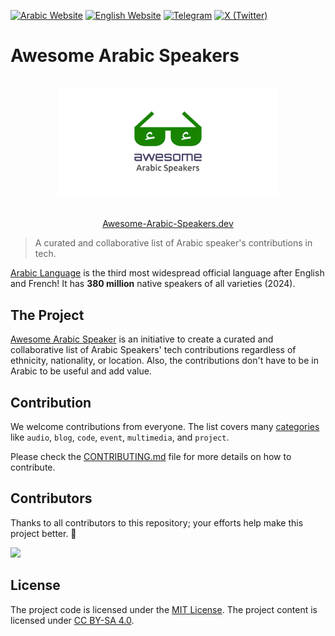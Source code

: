 
[![Arabic Website](https://img.shields.io/badge/Arabic-025E8C?style=for-the-badge&color=gray&label=AR&labelColor=yellowgreen)](https://awesome-arabic-speakers.dev/ar/)
[![English Website](https://img.shields.io/badge/English-025E8C?style=for-the-badge&color=gray&label=EN&labelColor=yellowgreen)](https://awesome-arabic-speakers.dev/)
[![Telegram](https://img.shields.io/badge/Telegram-2CA5E0?style=for-the-badge&logo=telegram&logoColor=white)](https://t.me/AwesomeArabicSpeakers)
[![X (Twitter)](https://img.shields.io/badge/X_(Twitter)-%23000000.svg?style=for-the-badge&logo=X&logoColor=white)](https://x.com/AwesomeArabic)

# Awesome Arabic Speakers

<p align="center">
  <a href="https://github.com/sahaba-ai/awesome-arabic-speakers" style="display: block; padding: 1em 0;">
    <img alt="Awesome Arabic Speakers logo" border="0" width="70%" src="./static/img/awesome-arabic-speakers.svg"/>
  </a>
  </br>
  <a href="https://awesome-arabic-speakers.dev">Awesome-Arabic-Speakers.dev</a>
</p>

> A curated and collaborative list of Arabic speaker's contributions in tech.

[Arabic Language](https://en.wikipedia.org/wiki/Arabic) is the third most widespread official language after English and French! It has **380 million** native speakers of all varieties (2024).

## The Project

[Awesome Arabic Speaker](https://awesome-arabic-speakers.dev/) is an initiative to create a curated and collaborative list of Arabic Speakers' tech contributions regardless of ethnicity, nationality, or location. Also, the contributions don't have to be in Arabic to be useful and add value.

## Contribution

We welcome contributions from everyone. The list covers many [categories](https://awesome-arabic-speakers.dev/categories/) like `audio`, `blog`, `code`, `event`, `multimedia`, and `project`.

Please check the [CONTRIBUTING.md](CONTRIBUTING.md) file for more details on how to contribute.

## Contributors

Thanks to all contributors to this repository; your efforts help make this project better. 🙌

<a href="https://github.com/sahaba-ai/awesome-arabic-speakers/graphs/contributors">
  <img src="https://contrib.rocks/image?repo=sahaba-ai/awesome-arabic-speakers" />
</a>

## License

The project code is licensed under the [MIT License](LICENSE).
The project content is licensed under [CC BY-SA 4.0](https://creativecommons.org/licenses/by-sa/4.0/).
